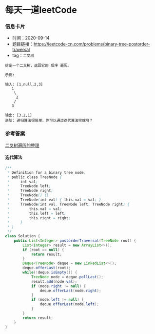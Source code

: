 # 每天一道leetCode

### 信息卡片

- 时间：2020-09-14
- 题目链接：https://leetcode-cn.com/problems/binary-tree-postorder-traversal
- tag：`二叉树`

```
给定一个二叉树，返回它的 后序 遍历。

示例:

输入: [1,null,2,3]  
   1
    \
     2
    /
   3 

输出: [3,2,1]
进阶: 递归算法很简单，你可以通过迭代算法完成吗？

```

### 参考答案
[二叉树遍历的整理](https://leetcode-cn.com/problems/binary-tree-preorder-traversal/solution/dai-ma-sui-xiang-lu-chi-tou-qian-zhong-hou-xu-de-d/)

#### 迭代算法

```java
/**
 * Definition for a binary tree node.
 * public class TreeNode {
 *     int val;
 *     TreeNode left;
 *     TreeNode right;
 *     TreeNode() {}
 *     TreeNode(int val) { this.val = val; }
 *     TreeNode(int val, TreeNode left, TreeNode right) {
 *         this.val = val;
 *         this.left = left;
 *         this.right = right;
 *     }
 * }
 */
class Solution {
    public List<Integer> postorderTraversal(TreeNode root) {
        List<Integer> result = new ArrayList<>();
        if (root == null) {
            return result;
        }
        Deque<TreeNode> deque = new LinkedList<>();
        deque.offerLast(root);
        while(!deque.isEmpty()) {
            TreeNode node = deque.pollLast();
            result.add(node.val);
            if (node.right != null) {
                deque.offerLast(node.right);
            }
            if (node.left != null) {
                deque.offerLast(node.left);
            }
        }
        return result;
    }
}
```
